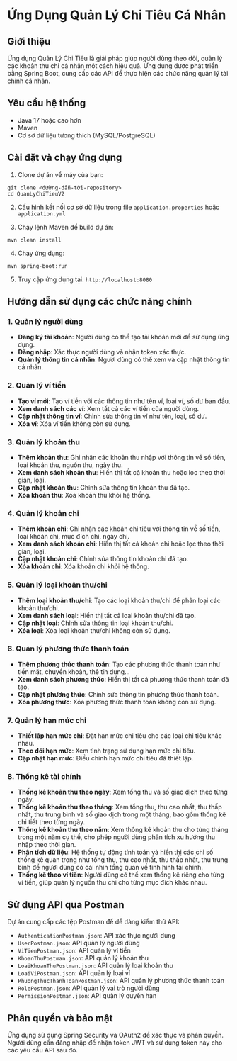 # Ứng Dụng Quản Lý Chi Tiêu Cá Nhân

## Giới thiệu
Ứng dụng Quản Lý Chi Tiêu là giải pháp giúp người dùng theo dõi, quản lý các khoản thu chi cá nhân một cách hiệu quả. Ứng dụng được phát triển bằng Spring Boot, cung cấp các API để thực hiện các chức năng quản lý tài chính cá nhân.

## Yêu cầu hệ thống
- Java 17 hoặc cao hơn
- Maven
- Cơ sở dữ liệu tương thích (MySQL/PostgreSQL)

## Cài đặt và chạy ứng dụng
1. Clone dự án về máy của bạn:
```
git clone <đường-dẫn-tới-repository>
cd QuanLyChiTieuV2
```

2. Cấu hình kết nối cơ sở dữ liệu trong file `application.properties` hoặc `application.yml`

3. Chạy lệnh Maven để build dự án:
```
mvn clean install
```

4. Chạy ứng dụng:
```
mvn spring-boot:run
```

5. Truy cập ứng dụng tại: `http://localhost:8080`

## Hướng dẫn sử dụng các chức năng chính

### 1. Quản lý người dùng
- **Đăng ký tài khoản**: Người dùng có thể tạo tài khoản mới để sử dụng ứng dụng.
- **Đăng nhập**: Xác thực người dùng và nhận token xác thực.
- **Quản lý thông tin cá nhân**: Người dùng có thể xem và cập nhật thông tin cá nhân.

### 2. Quản lý ví tiền
- **Tạo ví mới**: Tạo ví tiền với các thông tin như tên ví, loại ví, số dư ban đầu.
- **Xem danh sách các ví**: Xem tất cả các ví tiền của người dùng.
- **Cập nhật thông tin ví**: Chỉnh sửa thông tin ví như tên, loại, số dư.
- **Xóa ví**: Xóa ví tiền không còn sử dụng.

### 3. Quản lý khoản thu
- **Thêm khoản thu**: Ghi nhận các khoản thu nhập với thông tin về số tiền, loại khoản thu, nguồn thu, ngày thu.
- **Xem danh sách khoản thu**: Hiển thị tất cả khoản thu hoặc lọc theo thời gian, loại.
- **Cập nhật khoản thu**: Chỉnh sửa thông tin khoản thu đã tạo.
- **Xóa khoản thu**: Xóa khoản thu khỏi hệ thống.

### 4. Quản lý khoản chi
- **Thêm khoản chi**: Ghi nhận các khoản chi tiêu với thông tin về số tiền, loại khoản chi, mục đích chi, ngày chi.
- **Xem danh sách khoản chi**: Hiển thị tất cả khoản chi hoặc lọc theo thời gian, loại.
- **Cập nhật khoản chi**: Chỉnh sửa thông tin khoản chi đã tạo.
- **Xóa khoản chi**: Xóa khoản chi khỏi hệ thống.

### 5. Quản lý loại khoản thu/chi
- **Thêm loại khoản thu/chi**: Tạo các loại khoản thu/chi để phân loại các khoản thu/chi.
- **Xem danh sách loại**: Hiển thị tất cả loại khoản thu/chi đã tạo.
- **Cập nhật loại**: Chỉnh sửa thông tin loại khoản thu/chi.
- **Xóa loại**: Xóa loại khoản thu/chi không còn sử dụng.

### 6. Quản lý phương thức thanh toán
- **Thêm phương thức thanh toán**: Tạo các phương thức thanh toán như tiền mặt, chuyển khoản, thẻ tín dụng...
- **Xem danh sách phương thức**: Hiển thị tất cả phương thức thanh toán đã tạo.
- **Cập nhật phương thức**: Chỉnh sửa thông tin phương thức thanh toán.
- **Xóa phương thức**: Xóa phương thức thanh toán không còn sử dụng.

### 7. Quản lý hạn mức chi
- **Thiết lập hạn mức chi**: Đặt hạn mức chi tiêu cho các loại chi tiêu khác nhau.
- **Theo dõi hạn mức**: Xem tình trạng sử dụng hạn mức chi tiêu.
- **Cập nhật hạn mức**: Điều chỉnh hạn mức chi tiêu đã thiết lập.

### 8. Thống kê tài chính
- **Thống kê khoản thu theo ngày**: Xem tổng thu và số giao dịch theo từng ngày.
- **Thống kê khoản thu theo tháng**: Xem tổng thu, thu cao nhất, thu thấp nhất, thu trung bình và số giao dịch trong một tháng, bao gồm thống kê chi tiết theo từng ngày.
- **Thống kê khoản thu theo năm**: Xem thống kê khoản thu cho từng tháng trong một năm cụ thể, cho phép người dùng phân tích xu hướng thu nhập theo thời gian.
- **Phân tích dữ liệu**: Hệ thống tự động tính toán và hiển thị các chỉ số thống kê quan trọng như tổng thu, thu cao nhất, thu thấp nhất, thu trung bình để người dùng có cái nhìn tổng quan về tình hình tài chính.
- **Thống kê theo ví tiền**: Người dùng có thể xem thống kê riêng cho từng ví tiền, giúp quản lý nguồn thu chi cho từng mục đích khác nhau.

## Sử dụng API qua Postman
Dự án cung cấp các tệp Postman để dễ dàng kiểm thử API:
- `AuthenticationPostman.json`: API xác thực người dùng
- `UserPostman.json`: API quản lý người dùng
- `ViTienPostman.json`: API quản lý ví tiền
- `KhoanThuPostman.json`: API quản lý khoản thu
- `LoaiKhoanThuPostman.json`: API quản lý loại khoản thu
- `LoaiViPostman.json`: API quản lý loại ví
- `PhuongThucThanhToanPostman.json`: API quản lý phương thức thanh toán
- `RolePostman.json`: API quản lý vai trò người dùng
- `PermissionPostman.json`: API quản lý quyền hạn

## Phân quyền và bảo mật
Ứng dụng sử dụng Spring Security và OAuth2 để xác thực và phân quyền. Người dùng cần đăng nhập để nhận token JWT và sử dụng token này cho các yêu cầu API sau đó.